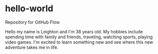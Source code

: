 # hello-world
Repository for GitHub Flow

Hello my name is Leighton and I'm 38 years old. My hobbies include spending time with family and friends, traveling, watching sports, playing video games. I'm excited to learn something new and see where this new adventure takes me in life. 
